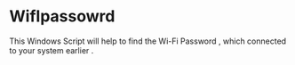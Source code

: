 # WifIpassowrd
This Windows Script will help to find the Wi-Fi Password , which connected to your system earlier  .
